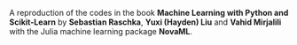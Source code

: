 A reproduction of the codes in the book **Machine Learning with Python and Scikit-Learn** by **Sebastian Raschka**, **Yuxi (Hayden) Liu** and **Vahid Mirjalili** with the Julia machine learning package **NovaML**. 

